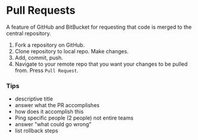 # Pull Requests
A feature of GitHub and BitBucket for requesting that code is merged to the central repository.

1. Fork a repository on GitHub.
2. Clone repository to local repo. Make changes.
3. Add, commit, push.
4. Navigate to your remote repo that you want your changes to be pulled from. Press `Pull Request`.

### Tips
- descriptive title
- answer what the PR accomplishes
- how does it accomplish this
- Ping specific people (2 people) not entire teams
- answer "what could go wrong"
- list rollback steps
